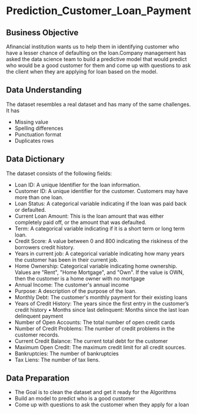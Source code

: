 # Prediction_Customer_Loan_Payment
## Business Objective
Afinancial institution wants us to help them in identifying customer who have a lesser chance of defaulting on the loan.Company management has asked the data science team to build a predictive model that would predict who would be a good customer for them and come up with questions to ask the client when they are applying for loan based on the model.

## Data Understanding
The dataset resembles a real dataset and has many of the same challenges. It has
- Missing value
- Spelling differences
- Punctuation format
- Duplicates rows

## Data Dictionary
The dataset consists of the following fields:
- Loan ID: A unique Identifier for the loan information.
- Customer ID: A unique identifier for the customer. Customers may have more than one loan.
- Loan Status: A categorical variable indicating if the loan was paid back or defaulted.
- Current Loan Amount: This is the loan amount that was either completely paid off, or the amount that was defaulted.
- Term: A categorical variable indicating if it is a short term or long term loan.
- Credit Score: A value between 0 and 800 indicating the riskiness of the borrowers credit history.
- Years in current job: A categorical variable indicating how many years the customer has been in their current job.
- Home Ownership: Categorical variable indicating home ownership. Values are "Rent", "Home Mortgage", and "Own". If the value is OWN, then the customer is a home owner with no mortgage
- Annual Income: The customer's annual income
- Purpose: A description of the purpose of the loan.
- Monthly Debt: The customer's monthly payment for their existing loans
- Years of Credit History: The years since the first entry in the customer’s credit history • Months since last delinquent: Months since the last loan delinquent payment
- Number of Open Accounts: The total number of open credit cards
- Number of Credit Problems: The number of credit problems in the customer records.
- Current Credit Balance: The current total debt for the customer
- Maximum Open Credit: The maximum credit limit for all credit sources.
- Bankruptcies: The number of bankruptcies
- Tax Liens: The number of tax liens.

## Data Preparation
- The Goal is to clean the dataset and get it ready for the Algorithms
- Build an model to predict who is a good customer
- Come up with questions to ask the customer when they apply for a loan
